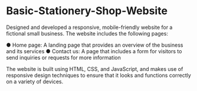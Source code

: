 # Basic-Stationery-Shop-Website

Designed and developed a responsive, mobile-friendly website for a fictional small business. The website includes the following pages:

● Home page: A landing page that provides an overview of the business and its services 
● Contact us: A page that includes a form for visitors to send inquiries or requests for more information

The website is built using HTML, CSS, and JavaScript, and makes use of responsive design techniques to ensure that it looks and functions correctly on a variety of devices.

